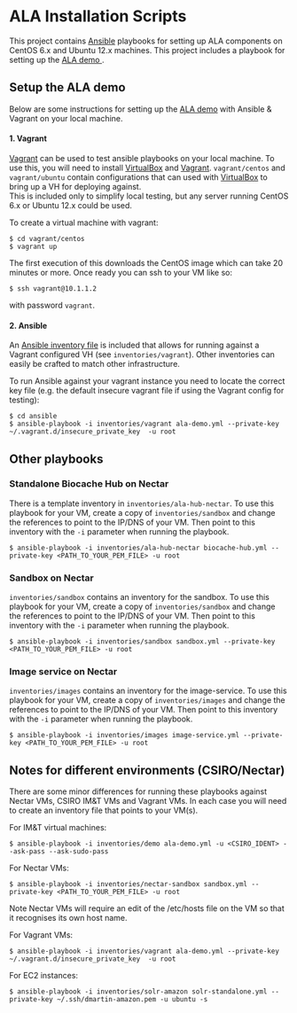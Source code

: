 # ALA Installation Scripts
This project contains [Ansible](http://www.ansible.com/) playbooks for setting up ALA components on CentOS 6.x and Ubuntu 12.x machines.
This project includes a playbook for setting up the [ALA demo ](http://ala-demo.gbif.org).

## Setup the ALA demo

Below are some instructions for setting up the [ALA demo](http://ala-demo.gbif.org) with Ansible & Vagrant on your local machine.

#### 1. Vagrant
[Vagrant](http://www.vagrantup.com) can be used to test ansible playbooks on your local machine. To use this, you will need to install
[VirtualBox](https://www.virtualbox.org) and [Vagrant](http://www.vagrantup.com).
```vagrant/centos``` and ```vagrant/ubuntu``` contain configurations that can used with [VirtualBox](https://www.virtualbox.org/) to bring up a VH for deploying against.  
This is included only to simplify local testing, but any server running CentOS 6.x or Ubuntu 12.x could be used.  

To create a virtual machine with vagrant:

```
$ cd vagrant/centos
$ vagrant up
```

The first execution of this downloads the CentOS image which can take 20 minutes or more. Once ready you can ssh to your VM like so:

```
$ ssh vagrant@10.1.1.2
```

with password ```vagrant```.

#### 2. Ansible

An [Ansible inventory file](http://docs.ansible.com/intro_inventory.html) is included that allows for running against a Vagrant configured VH (see ```inventories/vagrant```). Other inventories can easily be crafted to match other infrastructure.  

To run Ansible against your vagrant instance you need to locate the correct key file (e.g. the default insecure vagrant file if using the Vagrant config for testing):

```
$ cd ansible
$ ansible-playbook -i inventories/vagrant ala-demo.yml --private-key ~/.vagrant.d/insecure_private_key  -u root
```


## Other playbooks  


### Standalone Biocache Hub on Nectar

There is a template inventory in ```inventories/ala-hub-nectar```. To use this playbook for your VM, create a copy of ```inventories/sandbox```
and change the references to point to the IP/DNS of your VM. Then point to this inventory with the ```-i``` parameter when running the playbook.

```
$ ansible-playbook -i inventories/ala-hub-nectar biocache-hub.yml --private-key <PATH_TO_YOUR_PEM_FILE> -u root 
```

### Sandbox on Nectar

```inventories/sandbox``` contains an inventory for the sandbox. To use this playbook for your VM, create a copy of ```inventories/sandbox```
and change the references to point to the IP/DNS of your VM. Then point to this inventory with the ```-i``` parameter when running the playbook.

```
$ ansible-playbook -i inventories/sandbox sandbox.yml --private-key <PATH_TO_YOUR_PEM_FILE> -u root 
```

### Image service on Nectar

```inventories/images``` contains an inventory for the image-service. To use this playbook for your VM, create a copy of ```inventories/images```
and change the references to point to the IP/DNS of your VM. Then point to this inventory with the ```-i``` parameter when running the playbook.

```
$ ansible-playbook -i inventories/images image-service.yml --private-key <PATH_TO_YOUR_PEM_FILE> -u root 
```


## Notes for different environments (CSIRO/Nectar)

There are some minor differences for running these playbooks against Nectar VMs, CSIRO IM&T VMs and Vagrant VMs.
In each case you will need to create an inventory file that points to your VM(s).


For IM&T virtual machines:
```
$ ansible-playbook -i inventories/demo ala-demo.yml -u <CSIRO_IDENT> --ask-pass --ask-sudo-pass
```

For Nectar VMs:
```
$ ansible-playbook -i inventories/nectar-sandbox sandbox.yml --private-key <PATH_TO_YOUR_PEM_FILE> -u root
```
Note Nectar VMs will require an edit of the /etc/hosts file on the VM so that it recognises its own host name.

For Vagrant VMs:
```
$ ansible-playbook -i inventories/vagrant ala-demo.yml --private-key ~/.vagrant.d/insecure_private_key  -u root
```

For EC2 instances:
```
$ ansible-playbook -i inventories/solr-amazon solr-standalone.yml --private-key ~/.ssh/dmartin-amazon.pem -u ubuntu -s
```

